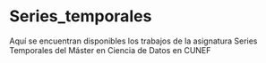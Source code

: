 # Series_temporales
Aquí se encuentran disponibles los trabajos de la asignatura Series Temporales del Máster en Ciencia de Datos en CUNEF
